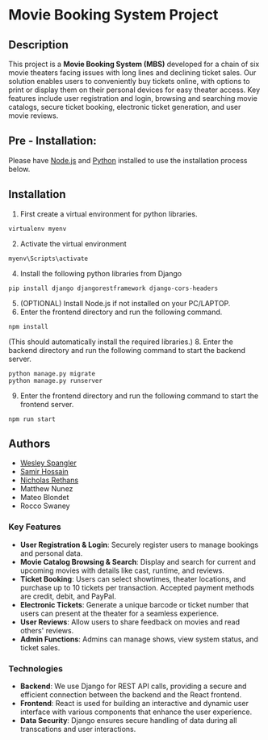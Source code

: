 # Movie Booking System Project

## Description
This project is a **Movie Booking System (MBS)** developed for a chain of six movie theaters
facing issues with long lines and declining ticket sales. Our solution enables users to conveniently
buy tickets online, with options to print or display them on their personal devices for easy theater access.
Key features include user registration and login, browsing and searching movie catalogs, secure ticket booking,
electronic ticket generation, and user movie reviews.

## Pre - Installation:
Please have [Node.js](https://nodejs.org/en) and [Python](https://python.org/) installed to use the installation process below.

## Installation
  1. First create a virtual environment for python libraries.
```
virtualenv myenv
```
  2. Activate the virtual environment
```
myenv\Scripts\activate
```
  4. Install the following python libraries from Django
```
pip install django djangorestframework django-cors-headers
```
  5. (OPTIONAL) Install Node.js if not installed on your PC/LAPTOP.
  6. Enter the frontend directory and run the following command.
```
npm install 
```
(This should automatically install the required libraries.)
  8. Enter the backend directory and run the following command to start the backend server.
```
python manage.py migrate
python manage.py runserver
```
  9. Enter the frontend directory and run the following command to start the frontend server.
```
npm run start
```

## Authors
- [Wesley Spangler](https://github.com/InfiniteWes)
- [Samir Hossain](https://github.com/SamirHossain099)
- [Nicholas Rethans](https://github.com/nrethans)
- Matthew Nunez
- Mateo Blondet
- Rocco Swaney

### Key Features
- **User Registration & Login**: Securely register users to manage bookings and personal data.
- **Movie Catalog Browsing & Search**: Display and search for current and upcoming movies with
    details like cast, runtime, and reviews.
- **Ticket Booking**: Users can select showtimes, theater locations, and purchase up to 10 tickets
    per transaction. Accepted payment methods are credit, debit, and PayPal.
- **Electronic Tickets**: Generate a unique barcode or ticket number that users can present at
    the theater for a seamless experience.
- **User Reviews**: Allow users to share feedback on movies and read others' reviews.
- **Admin Functions**: Admins can manage shows, view system status, and ticket sales.

### Technologies
- **Backend**: We use Django for REST API calls, providing a secure and efficient connection
    between the backend and the React frontend.
- **Frontend**: React is used for building an interactive and dynamic user interface with various
    components that enhance the user experience.
- **Data Security**: Django ensures secure handling of data during all transcations and user interactions.
